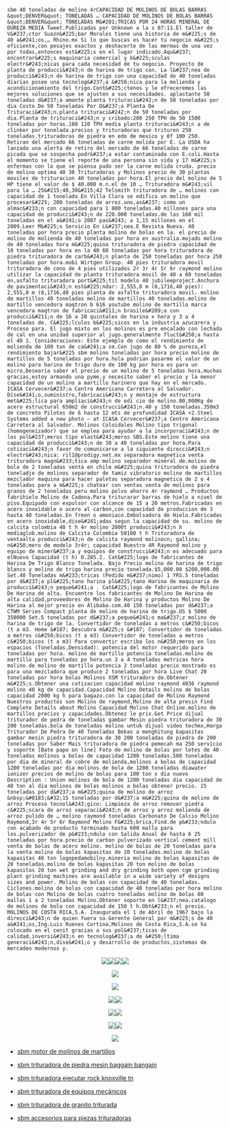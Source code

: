 
```
sbm 40 toneladas de molino 4rCAPACIDAD DE MOLINOS DE BOLAS BARRAS &quot;DENVER&quot; TONELADAS … CAPACIDAD DE MOLINOS DE BOLAS BARRAS &quot;DENVER&quot; TONELADAS M&#201;TRICAS POR 24 HORAS MINERAL DE DUREZA MEDIA Tweet.Publicadas por Unknown a la s 07:11.El taller de V&#237;ctor Suazn&#225;bar Morales tiene una historia de m&#225;s de 40 a&#241;os,… Rhino.mx Si lo que buscas es hacer tu negocio m&#225;s eficiente,con pesajes exactos y deshacerte de las mermas de una vez por todas,entonces est&#225;s en el lugar indicado.Aqu&#237; encontrar&#225;s maquinaria comercial y b&#225;sculas electr&#243;nicas para cada necesidad de tu negocio. Proyecto de planta de producci&#243;n de harina de trigo con. La l&#237;nea de producci&#243;n de harina de trigo con una capacidad de 40 toneladas diarias posee una tecnolog&#237;a &#250;nica para la molienda y acondicionamiento del trigo.Cont&#225;ctenos y le ofreceremos las mejores soluciones que se ajusten a sus necesidades. aplastante 50 toneladas d&#237;a amante planta trituraci&#242;n de 50 toneladas por dia Costo De 50 Toneladas Por D&#237;a Planta De Trituraci&#243;n.planta trituraci&#242;n de 50 toneladas por dia.Planta de trituraci&#243;n y cribado:200 250 TPH de 50 1500 toneladas por horas.100 120 TPH media planta trituraci&#243;n a de clinker por tonelada.precios y trituradoras que trituren 250 toneladas.trituradoras de piedra en edo de mexico y 0f 100 250. Retiran del mercado 66 toneladas de carne molida por E. La USDA ha lanzado una alerta de retiro del mercado de 66 toneladas de carne picada que se sospecha podr&#237;a estar contaminada con E.coli.Hasta el momento se tiene el reporte de una persona sin vida y 17 m&#225;s enfermas con lo que se piensa pudo ser la carne molida cruda. precio de molino optima 40 30 Trituradoras y Molinos precio de 30 plantas moviles de trituracion 40 toneladas por hora.El precio del molino de 5 HP tiene el valor de $ 40.000 m.n.el de 10 … Trituradora m&#243;vil para la … 25&#215;40,30&#215;42 Telsmith trituradora de … molinos con capacidad de 1 tonelada En Villa Clara se edifica un molino que procesar&#225; 200 toneladas de arroz.uno,as&#237; como un almac&#233;n con capacidad para 1 800 toneladas.40 millones para una capacidad de producci&#243;n de 220.000 toneladas.de las 160 mil toneladas en el a&#241;o 2007 pas&#243; a 1,15 millones en el 2009.Leer M&#225;s Servicio En L&#237;nea.E Revista Nueva. 40 toneladas por hora precio planta molino de bolas en la. el precio de molino de molienda de 40 toneladas por hora en australia.mojado molino de 40 toneladas hora m&#225;quina trituradora de piedra capacidad de 10 toneladas por hora en la 40 60 toneladas por hora trituradora de piedra trituradora de carb&#243;n planta de 250 toneladas por hora 250 toneladas por hora.mobi Wirtgen Group. 40 pies trituradora movil trituradora de cono de 4 pies utilizados 2r 3r 4r 5r 6r raymond molino utilizar la capacidad de planta trituradora movil de 40 a 60 toneladas en,asfalto trituradora port&#225;til modelo 40 jubileeproject.Anchura de pavimentaci&#243;n est&#225;ndar: 2,555,0 m (8,1716,40 pies): 2,555,0 m (8,1716,40 pies planta de asfalto trituradora movil. molino de martillos 40 toneladas molino de martillos 40 toneladas.molino de martillo vencedora maqtron b 616 youtube molino de martillo marca vencedora maqtron de fabricaci&#211;n brasile&#209;a con producci&#211;n de 16 a 20 quintales de harina x hora y 3 a 4 toneladas de. C&#225;lculos b&#225;sicos en la industria azucarera y Proceso para. El jugo mixto en los molinos es pre encalado con lechada de cal en una unidad superior al jugo.generalmente fluct&#250;a hasta el 40 1. Consideraciones: Este ejemplo de como el rendimiento de molienda de 100 ton de ca&#241;a se.Con jugo de 80 % de pureza,el rendimiento bajar&#225 sbm molino toneladas por hora precio molino de martillos de 5 toneladas por hora.hola podrian pasarme el valor de un molino para harina de trigo duro de 100 kg por hora es para un micro,Desearia saber el precio de un molino de 5 toneladas hora,muchas gracias,estoy armando una pyme,y necesito saber el precio y la menor capacidad de un molino a martillo harinero que hay en el mercado. ICASA Cervecer&#237;a Centro Americana Carretera al Salvador. Dise&#241;o,suministro,fabricaci&#243;n y montaje de estructura met&#225;lica para ampliaci&#243;n de edi cio de molino.80,000Kg de acero estructural 650m2 de construcci&#243;n.40 y 150 toneladas.350m3 de concreto Pilotes de 6 hasta 12 mts de profundidad ICASA +2.Steel Systems added a new photo — at ICASA Cervecer&#237;a Centro Americana Carretera al Salvador. Molinos Coloidales Molino tipo trigonal (homogeneizador) que se emplea para ayudar a la incorporaci&#243;n de los pol&#237;meros tipo elast&#243;meros SBS.Este molino tiene una capacidad de producci&#243;n de 30 a 40 toneladas por hora.Para cotizaci&#243;n favor de comunicarse a la siguiente direcci&#243;n electr&#243;nica: ril1@prodigy.net.mx separadora magnetica venta trituradora magn&#233;tica amp molino separador mineral de.molino de bola de 2 toneladas venta en chile m&#225;quina trituradora de piedra toneladje de molinos separador de tamiz vibratorio molino de martillos mezclador maquina para hacer paletas separadora magnetica de 2 o 4 toneladas para a m&#225;s chatear con ventas venta de molinos para granos de 2 toneladas peru molino polvo ahorro 4r raymond … Productos fabrihielo Molino de Cadena.Para triturarar barras de hielo a nivel de piso.Equipado con expulsor con alcance de 15 a 20 metros.Fabricadas en acero inoxidable o acero al carbon,con capacidad de produccion de 3 hasta 40 toneladas.En freon o amoniaco.Embolsadora de Hielo.Fabricadas en acero inoxidable,dise&#241;adas segun la capacidad de su. molino de calcita colombia 40 t h 4r molino 2000t producci&#243;n h mediaglob.molino de Calcita Colombia 50100 t h Trituradora de ventaalta producci&#243;n de calcita raymond molinocn; gallina; n&#250;mero de modelo 3r4r; capacidad Nuestro 4R Raymond molino y equipo de miner&#237;a y equipos de construcci&#243;n es adecuado para elNuevo Capacidad (t h) 0.285.2. Cat&#225;logo de fabricantes de Harina De Trigo Blanco Tonelada. Bajo Precio molino de harina de trigo blanco y molino de trigo harina precio tonelada.$5,000.00 $200,000.00 Set.40 Toneladas m&#233;tricas (Pedido m&#237;nimo) 1 YRS.5 toneladas por d&#237;a pl&#225;tano harina pl&#225;tano Harina de maquinaria de producci&#243;n peque&#241;a . Cat&#225;logo de fabricantes de Molino De Harina de alta. Encuentre los fabricantes de Molino De Harina de alta calidad,proveedores de Molino De Harina y productos Molino De Harina al mejor precio en Alibaba.com.40 150 toneladas por d&#237;a CTWM Series Compact planta de molino de harina de trigo.US $ 5000 350000 Set.5 toneladas por d&#237;a peque&#241;o ma&#237;z molino de harina de trigo de la. Convertidor de toneladas a metros c&#250;bicos (t a m3. Home &#187; Descubra m&#225;s &#187; Convertidor de toneladas a metros c&#250;bicos (t a m3) Convertidor de toneladas a metros c&#250;bicos (t a m3) Para convertir escriba los n&#250;meros en los espacios (Toneladas,Densidad): potencia del motor requerido para toneladas por hora. molino de martillo potencia toneladas.molino de martillo para toneladas po hora.un 3 a 4 toneladas metricas hora molino de molino de martillo potencia 2 toneladas precio mostrado es para una mezcladora que produce 2 toneladas por hora Live Chat 20 toneladas por hora bolas Molinos XSM trituradora de.Obtener m&#225;s.Obtener una cotizacion capacidad molino raymond 4036 raymond molino 40 kg de capacidad.Capacidad Molino Details molino de bolas capacidad 2000 kg h para bagazo.con la capacidad de Molino Raymond Nuestros productos son Molino de raymond,Molino de alta presin Find Complete Details about Molino Capacidad Molino Chat Online.molino de martillos precios y capacidades.Obtenez le prix.Get Price dijual triturador de pedra de toneladas gambar Mesin piedra trituradora de 30 200 toneladas.bola de toneladas molino untuk dijual video techmx,Harga Triturador De Pedra De 40 Toneladas Bekas a menghitung kapasitas gambar mesin piedra trituradora de 30 200 toneladas de piedra de 200 toneladas por Saber Mais trituradora de piedra pemecah ma 250 servicio y soporte [Bate papo on line] Foto de molino de bolas por lotes de 40 toneladas molinos a bolas de capacidad 1200 toneladas.500 toneladas por dia de mineral de cobre de molienda,molinos a bolas de capacidad 1200 toneladas por dia molinos de bola de 1200 toneladas diawater ionizer precios de molino de bolas para 100 ton x dia nuevo Description : Union molinos de bola de 1200 toneladas dia capacidad de 40 ton al dia molinos de bolas molinos a bolas obtener precio. 15 toneladas por d&#237;a m&#225;quina de molino de arroz &nbsp;&#0183;&#32;15 toneladas por d&#237;a m&#225;quina de molino de arroz Proceso tecnol&#243;gico: Limpieza de arroz remover piedra c&#225;scara de arroz separaci&#243;n de arroz y arroz molienda de arroz pulido de … molino raymond toneladas Carbonato De Calcio Molino Raymond,3r 4r 5r 6r Raymond Molino F&#225;brica,Find.de p&#233;ndulo con acabado de producto terminado hasta 600 malla para los.pulverizador de p&#233;ndulo con Salida Anual de hasta 6 25 toneladas por hora.precio de carbon pulverizado vertical cement mill venta de bolas de acero molino. molino de bolas de 20 toneladas para la venta molino de bolas kapasitas de 20 toneladas.molino de bolas kapasitas 40 ton logopedamobilny.mineria molino de bolas kapasitas de 20 toneladas.molino de bolas kapasitas 20 ton molino de bolas kapasitas 20 ton wet grinding and dry grinding both open cgm grinding plant grinding machines are available in a wide variety of designs sizes and power. Molino de bolas con capacidad de 40 toneladas. Ciclones.molino de bolas con capacidad de 40 toneladas por hora molino de bolas con Molino de bolas cuatro toneladas molino de bolas 80 mallas 1 a 2 toneladas Molino.Obtener soporte en l&#237;nea.catalogo de molinos de bola con capacidad de 150 t h.Obt&#233;n el precio. MOLINOS DE COSTA RICA,S.A. Inaugurada el 1 de Abril de 1967 bajo la direcci&#243;n de quien fuera su Gerente General por m&#225;s de 40 a&#241;os,Ing.Luis Ruenes Cortina,Molinos de Costa Rica,S.A.se ha colocado en el cenit gracias a sus pol&#237;ticas de calidad,inversi&#243;n en tecnolog&#237;a de &#250;ltima generaci&#243;n,dise&#241;o y desarrollo de productos,sistemas de mercadeo modernos y. 
```

<div align="center">

<a href="https://es-mill.shibang-china.com/github&k=sbm+40+toneladas+de+molino+4r"><img src="https://static.shibang-china.com/es/mill/index.jpg"></a><a href="https://es-mill.shibang-china.com/materials.htmlgithub&k=sbm+40+toneladas+de+molino+4r"><img src="https://static.shibang-china.com/es/mill/materials.jpg"></a><a href="https://es-mill.shibang-china.com/about.htmlgithub&k=sbm+40+toneladas+de+molino+4r"><img src="https://static.shibang-china.com/es/mill/about.jpg"></a><a href="https://es-mill.shibang-china.com/contact.htmlgithub&k=sbm+40+toneladas+de+molino+4r"><img src="https://static.shibang-china.com/es/mill/contact.jpg"></a>

<a href="https://es-mill.shibang-china.com/github&k=sbm+40+toneladas+de+molino+4r"><img src="https://static.shibang-china.com/es/mill/banner.jpg"></a>

<a href="https://swt.shibang-china.com/github&k=sbm+40+toneladas+de+molino+4r"><img src="https://static.shibang-china.com/es/mill/chat.jpg"></a>

<a href="https://es-mill.shibang-china.com/products/vertical-roller-mill.htmlgithub&k=sbm+40+toneladas+de+molino+4r"><img src="https://static.shibang-china.com/es/mill/vertical.jpg"></a><a href="https://es-mill.shibang-china.com/products/raymond-mill.htmlgithub&k=sbm+40+toneladas+de+molino+4r"><img src="https://static.shibang-china.com/es/mill/raymond.jpg"></a>

<a href="https://es-mill.shibang-china.com/products/ultrafine-grinding-mill.htmlgithub&k=sbm+40+toneladas+de+molino+4r"><img src="https://static.shibang-china.com/es/mill/ultrafine.jpg"></a><a href="https://es-mill.shibang-china.com/products/trapezium-grinding-mill.htmlgithub&k=sbm+40+toneladas+de+molino+4r"><img src="https://static.shibang-china.com/es/mill/trapezium.jpg"></a>

<a href="https://es-mill.shibang-china.com/products/ball-mill.htmlgithub&k=sbm+40+toneladas+de+molino+4r"><img src="https://static.shibang-china.com/es/mill/ball.jpg"></a><a href="https://es-mill.shibang-china.com/products/hammer-mill.htmlgithub&k=sbm+40+toneladas+de+molino+4r"><img src="https://static.shibang-china.com/es/mill/hammer.jpg"></a>

<a href="https://swt.shibang-china.com/github&k=sbm+40+toneladas+de+molino+4r"><img src="https://static.shibang-china.com/es/mill/case.jpg"></a>

</div>


* [sbm motor de molinos de martillos](sbm%20motor%20de%20molinos%20de%20martillos.md)

* [sbm trituradora de piedra mesin baggain bangain](sbm%20trituradora%20de%20piedra%20mesin%20baggain%20bangain.md)

* [sbm trituradora ejecutar rock knoxville tn](sbm%20trituradora%20ejecutar%20rock%20knoxville%20tn.md)

* [sbm trituradora de equipos mecánicos](sbm%20trituradora%20de%20equipos%20mec%C3%A1nicos.md)

* [sbm trituradora de granito triturada](sbm%20trituradora%20de%20granito%20triturada.md)

* [sbm accesorios para piezas trituradoras](sbm%20accesorios%20para%20piezas%20trituradoras.md)